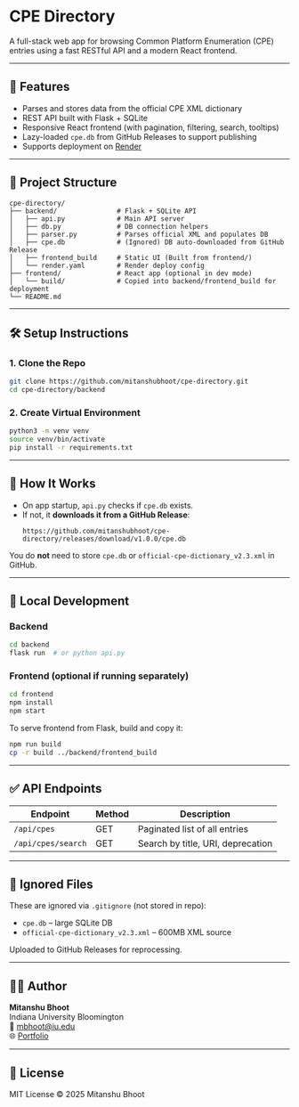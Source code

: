 # CPE Directory

A full-stack web app for browsing Common Platform Enumeration (CPE) entries using a fast RESTful API and a modern React frontend.

---

## 📌 Features

- Parses and stores data from the official CPE XML dictionary
- REST API built with Flask + SQLite
- Responsive React frontend (with pagination, filtering, search, tooltips)
- Lazy-loaded `cpe.db` from GitHub Releases to support publishing
- Supports deployment on [Render](https://render.com)

---

## 📁 Project Structure

```
cpe-directory/
├── backend/               # Flask + SQLite API
│   ├── api.py             # Main API server
│   ├── db.py              # DB connection helpers
│   ├── parser.py          # Parses official XML and populates DB
│   ├── cpe.db             # (Ignored) DB auto-downloaded from GitHub Release
│   ├── frontend_build     # Static UI (Built from frontend/)
│   └── render.yaml        # Render deploy config
├── frontend/              # React app (optional in dev mode)
│   └── build/             # Copied into backend/frontend_build for deployment
└── README.md
```

---

## 🛠️ Setup Instructions

### 1. Clone the Repo

```bash
git clone https://github.com/mitanshubhoot/cpe-directory.git
cd cpe-directory/backend
```

### 2. Create Virtual Environment

```bash
python3 -m venv venv
source venv/bin/activate
pip install -r requirements.txt
```

---

## 🧠 How It Works

- On app startup, `api.py` checks if `cpe.db` exists.
- If not, it **downloads it from a GitHub Release**:
  ```
  https://github.com/mitanshubhoot/cpe-directory/releases/download/v1.0.0/cpe.db
  ```

You do **not** need to store `cpe.db` or `official-cpe-dictionary_v2.3.xml` in GitHub.

---

## 🧪 Local Development

### Backend

```bash
cd backend
flask run  # or python api.py
```

### Frontend (optional if running separately)

```bash
cd frontend
npm install
npm start
```

To serve frontend from Flask, build and copy it:

```bash
npm run build
cp -r build ../backend/frontend_build
```

---

## ✅ API Endpoints

| Endpoint              | Method | Description                         |
|-----------------------|--------|-------------------------------------|
| `/api/cpes`           | GET    | Paginated list of all entries       |
| `/api/cpes/search`    | GET    | Search by title, URI, deprecation   |

---

## 📂 Ignored Files

These are ignored via `.gitignore` (not stored in repo):

- `cpe.db` – large SQLite DB
- `official-cpe-dictionary_v2.3.xml` – 600MB XML source

Uploaded to GitHub Releases for reprocessing.

---

## 👨‍💻 Author

**Mitanshu Bhoot**  
Indiana University Bloomington  
📧 [mbhoot@iu.edu](mailto:mbhoot@iu.edu)  
🌐 [Portfolio](https://mitanshubhoot.onrender.com)

---

## 📄 License

MIT License © 2025 Mitanshu Bhoot
